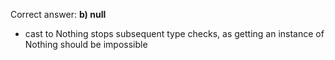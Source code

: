 Correct answer: **b) null**

* cast to Nothing stops subsequent type checks, as getting an instance of Nothing should be impossible 
